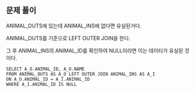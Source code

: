 ## 문제 풀이
ANIMAL_OUTS에 있는데 ANIMAL_INS에 없다면 유실된거다.

ANIMAL_OUTS를 기준으로 LEFT OUTER JOIN을 한다. 

그 후 ANIMAL_INS의 ANIMAL_ID를 확인하여 NULL이라면 이는 데이터가 유실된 것이다.

```
SELECT A_O.ANIMAL_ID, A_O.NAME
FROM ANIMAL_OUTS AS A_O LEFT OUTER JOIN ANIMAL_INS AS A_I
ON A_O.ANIMAL_ID = A_I.ANIMAL_ID
WHERE A_I.ANIMAL_ID IS NULL
```
